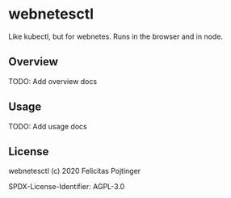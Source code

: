 # webnetesctl

Like kubectl, but for webnetes. Runs in the browser and in node.

## Overview

TODO: Add overview docs

## Usage

TODO: Add usage docs

## License

webnetesctl (c) 2020 Felicitas Pojtinger

SPDX-License-Identifier: AGPL-3.0
